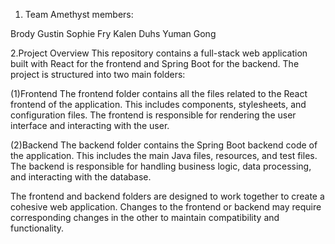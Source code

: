 1. Team Amethyst members:

Brody Gustin
Sophie Fry
Kalen Duhs
Yuman Gong

2.Project Overview
This repository contains a full-stack web application built with React for the frontend and Spring Boot for the backend. The project is structured into two main folders:

(1)Frontend
The frontend folder contains all the files related to the React frontend of the application. This includes components, stylesheets, and configuration files. The frontend is responsible for rendering the user interface and interacting with the user.

(2)Backend
The backend folder contains the Spring Boot backend code of the application. This includes the main Java files, resources, and test files. The backend is responsible for handling business logic, data processing, and interacting with the database.

The frontend and backend folders are designed to work together to create a cohesive web application. Changes to the frontend or backend may require corresponding changes in the other to maintain compatibility and functionality.